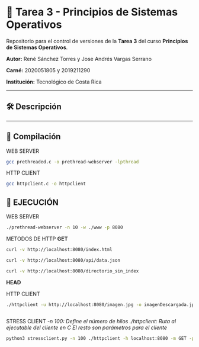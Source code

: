 # 🧠 Tarea 3 - Principios de Sistemas Operativos

Repositorio para el control de versiones de la **Tarea 3** del curso **Principios de Sistemas Operativos**.

**Autor:** René Sánchez Torres y Jose Andrés Vargas Serrano

**Carné:** 2020051805 y 2019211290

**Institución:** Tecnológico de Costa Rica

---

## 🛠️ Descripción


---

## 🚀 Compilación

WEB SERVER
```bash
gcc prethreaded.c -o prethread-webserver -lpthread
```
HTTP CLIENT
```bash
gcc httpclient.c -o httpclient
```
## 🦾 EJECUCIÓN 
WEB SERVER
```bash
./prethread-webserver -n 10 -w ./www -p 8080
```

METODOS DE HTTP 
**GET**
```bash
curl -v http://localhost:8080/index.html
```
```bash
curl -v http://localhost:8080/api/data.json
```
```bash
curl -v http://localhost:8080/directorio_sin_index
```

**HEAD**


HTTP CLIENT
```bash
./httpclient -u http://localhost:8080/imagen.jpg -o imagenDescargada.jpg
```
```bash
```
STRESS CLIENT
*-n 100: Define el número de hilos*
*./httpclient: Ruta al ejecutable del cliente en C*
*El resto son parámetros para el cliente*
```bash
python3 stressclient.py -n 100 ./httpclient -h localhost:8080 -m GET -p /
```


